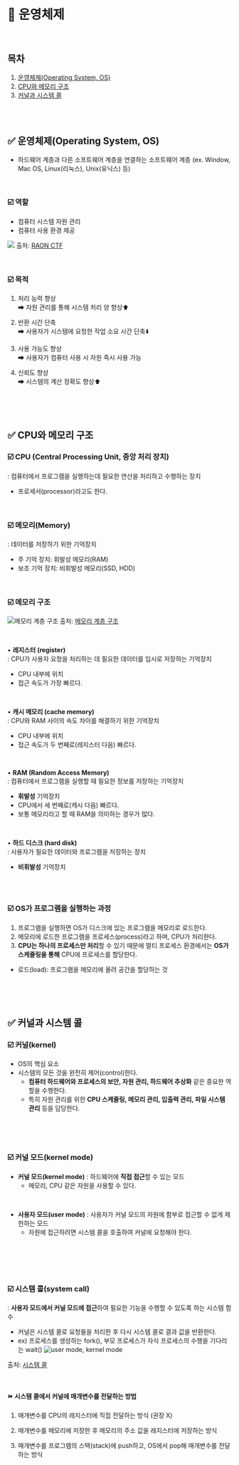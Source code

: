 
# 📌 운영체제

<br/>

## 목차
1. [운영체제(Operating System, OS)](#-운영체제operating-system-os)
2. [CPU와 메모리 구조](#-cpu와-메모리-구조)
3. [커널과 시스템 콜](#-커널과-시스템-콜)

<br/><br/>

## ✅ 운영체제(Operating System, OS)

- 하드웨어 계층과 다른 소프트웨어 계층을 연결하는 소프트웨어 계층
(ex. Window, Mac OS, Linux(리눅스), Unix(유닉스) 등)

<br/>

### ☑️ 역할
- 컴퓨터 시스템 자원 관리
- 컴퓨터 사용 환경 제공
 
![](https://raonctf.com/static/essential/images/system/operating_system_01.jpg)
출처: [RAON CTF](https://raonctf.com/essential/study/web/operating_system)

<br/>

### ☑️ 목적

1. 처리 능력 향상 <br/>
➡ 자원 관리를 통해 시스템 처리 양 향상⬆️

2. 반환 시간 단축 <br/>
➡ 사용자가 시스템에 요청한 작업 소요 시간 단축⬇️

3. 사용 가능도 향상 <br/>
➡ 사용자가 컴퓨터 사용 시 자원 즉시 사용 가능

4. 신뢰도 향상 <br/>
➡ 시스템의 계산 정확도 향상⬆️

<br/><br/>
<br/>
  
## ✅ CPU와 메모리 구조

 ### ☑️ CPU (Central Processing Unit, 중앙 처리 장치)
: 컴퓨터에서 프로그램을 실행하는데 필요한 연산을 처리하고 수행하는 장치
- 프로세서(processor)라고도 한다.

<br/>
  
### ☑️ 메모리(Memory)
: 데이터를 저장하기 위한 기억장치
- 주 기억 장치: 휘발성 메모리(RAM)
- 보조 기억 장치: 비휘발성 메모리(SSD, HDD)

<br/>
 
### ☑️ 메모리 구조
![메모리 계층 구조](https://velog.velcdn.com/images%2Falicesykim95%2Fpost%2F97706160-03d5-4877-8d6d-abceec9d91a8%2F%E1%84%8C%E1%85%A1%E1%84%87%E1%85%A1_%E1%84%89%E1%85%A5%E1%86%AF%E1%84%86%E1%85%A7%E1%86%BC17.jpg)
출처: [메모리 계층 구조](https://velog.velcdn.com/images%2Falicesykim95%2Fpost%2F97706160-03d5-4877-8d6d-abceec9d91a8%2F%E1%84%8C%E1%85%A1%E1%84%87%E1%85%A1_%E1%84%89%E1%85%A5%E1%86%AF%E1%84%86%E1%85%A7%E1%86%BC17.jpg)

<br/>

•  **레지스터 (register)** <br/>
: CPU가 사용자 요청을 처리하는 데 필요한 데이터를 임시로 저장하는 기억장치
- CPU 내부에 위치
- 접근 속도가 가장 빠르다.

<br/>

•  **캐시 메모리 (cache memory)** <br/>
: CPU와 RAM 사이의 속도 차이를 해결하기 위한 기억장치
- CPU 내부에 위치
- 접근 속도가 두 번째로(레지스터 다음) 빠르다.

<br/>

•  **RAM (Random Access Memory)** <br/>
: 컴퓨터에서 프로그램을 실행할 때 필요한 정보를 저장하는 기억장치
-  **휘발성** 기억장치
- CPU에서 세 번째로(캐시 다음) 빠르다.
- 보통 메모리라고 할 때 RAM을 의미하는 경우가 많다.

<br/>

•  **하드 디스크 (hard disk)** <br/>
: 사용자가 필요한 데이터와 프로그램을 저장하는 장치
- **비휘발성** 기억장치

<br/><br/>

### ☑️ OS가 프로그램을 실행하는 과정
1. 프로그램을 실행하면 OS가 디스크에 있는 프로그램을 메모리로 로드한다.  
2. 메모리에 로드한 프로그램을 프로세스(process)라고 하며, CPU가 처리한다.  
3. **CPU는 하나의 프로세스만 처리**할 수 있기 때문에 멀티 프로세스 환경에서는 **OS가 스케줄링을 통해** CPU에 프로세스를 할당한다.

* 로드(load): 프로그램을 메모리에 올려 공간을 할당하는 것

<br/><br/>
<br/>

## ✅ 커널과 시스템 콜

### ☑️ 커널(kernel)
- OS의 핵심 요소
- 시스템의 모든 것을 완전히 제어(control)한다.
  - **컴퓨터 하드웨어와 프로세스의 보안, 자원 관리, 하드웨어 추상화** 같은 중요한 역할을 수행한다.
  - 특히 자원 관리를 위한 **CPU 스케줄링, 메모리 관리, 입출력 관리, 파일 시스템 관리** 등을 담당한다. 

<br/><br/>
<br/>

### ☑️ 커널 모드(kernel mode)
- **커널 모드(kernel mode)**
: 하드웨어에 **직접 접근**할 수 있는 모드
  - 메모리, CPU 같은 자원을 사용할 수 있다.
 
<br/>  

- **사용자 모드(user mode)**
: 사용자가 커널 모드의 자원에 함부로 접근할 수 없게 제한하는 모드
  - 자원에 접근하려면 시스템 콜을 호출하여 커널에 요청해야 한다.

<br/><br/>  
<br/>

### ☑️ 시스템 콜(system call)
: **사용자 모드에서 커널 모드에 접근**하여 필요한 기능을 수행할 수 있도록 하는 시스템 함수
- 커널은 시스템 콜로 요청들을 처리한 후 다시 시스템 콜로 결과 값을 반환한다.
- ex) 프로세스를 생성하는 fork(), 부모 프로세스가 자식 프로세스의 수행을 기다리는 wait()
  ![user mode, kernel mode](https://ghleokim.github.io/static/f041ab7e2191094d2662c8c81bf38e5e/50383/user-kernel-mode.png)

출처: [시스템 콜](https://ghleokim.github.io/%EC%9A%B4%EC%98%81%EC%B2%B4%EC%A0%9C-%EC%9C%A0%EC%A0%80%EB%AA%A8%EB%93%9C%EC%99%80-%EC%BB%A4%EB%84%90%EB%AA%A8%EB%93%9C/)

<br/>

#### ⏩ 시스템 콜에서 커널에 매개변수를 전달하는 방법
1. 매개변수를 CPU의 레지스터에 직접 전달하는 방식 (권장 X)

3. 매개변수를 메모리에 저장한 후 메모리의 주소 값을 레지스터에 저장하는 방식

4. 매개변수를 프로그램의 스택(stack)에 push하고, OS에서 pop해 매개변수를 전달하는 방식


<br/><br/>
